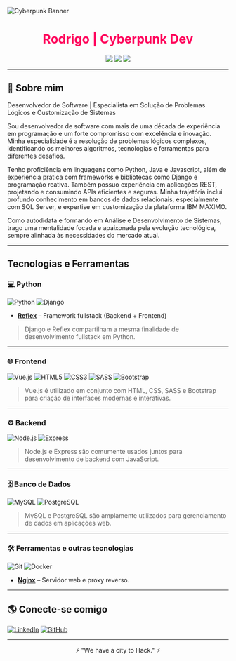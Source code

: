 ![Cyberpunk Banner](https://livewallp.com/wp-content/uploads/2021/10/Cyberpunk-2077-219.jpg)

<h1 align="center" style="color:#ff005c;">Rodrigo | Cyberpunk Dev</h1>

<p align="center">
  <img src="https://img.shields.io/badge/Code-Python|Java|JS-%23fcee0c?style=for-the-badge&logo=codepen&logoColor=black">
  <img src="https://img.shields.io/badge/OS-Windows|Linux-%2300ffcc?style=for-the-badge&logo=windows&logoColor=black">
  <img src="https://img.shields.io/badge/Tools-Tkinter|Django|React-%23ff005c?style=for-the-badge&logo=react&logoColor=black">
</p>

---

## 🚀 Sobre mim

Desenvolvedor de Software | Especialista em Solução de Problemas Lógicos e Customização de Sistemas

Sou desenvolvedor de software com mais de uma década de experiência em programação e um forte compromisso com excelência e inovação. Minha especialidade é a resolução de problemas lógicos complexos, identificando os melhores algoritmos, tecnologias e ferramentas para diferentes desafios.

Tenho proficiência em linguagens como Python, Java e Javascript, além de experiência prática com frameworks e bibliotecas como Django e programação reativa. Também possuo experiência em aplicações REST, projetando e consumindo APIs eficientes e seguras. Minha trajetória inclui profundo conhecimento em bancos de dados relacionais, especialmente com SQL Server, e expertise em customização da plataforma IBM MAXIMO.

Como autodidata e formando em Análise e Desenvolvimento de Sistemas, trago uma mentalidade focada e apaixonada pela evolução tecnológica, sempre alinhada às necessidades do mercado atual.

---
## Tecnologias e Ferramentas

### 💻 Python
![Python](https://img.icons8.com/?size=100&id=4BD3Vw52Gmi3&format=png&color=000000)
![Django](https://img.icons8.com/ios/50/django.png)

- **[Reflex](https://reflex.dev/)** – Framework fullstack (Backend + Frontend)

> Django e Reflex compartilham a mesma finalidade de desenvolvimento fullstack em Python.

---

### 🌐 Frontend  
![Vue.js](https://img.icons8.com/ios/50/vuejs.png)
![HTML5](https://img.icons8.com/ios/50/html-5.png)
![CSS3](https://img.icons8.com/ios/50/css3.png)
![SASS](https://img.icons8.com/ios/50/sass.png)
![Bootstrap](https://img.icons8.com/ios/50/bootstrap.png)

> Vue.js é utilizado em conjunto com HTML, CSS, SASS e Bootstrap para criação de interfaces modernas e interativas.
---
### ⚙️ Backend  
![Node.js](https://img.icons8.com/?size=100&id=hsPbhkOH4FMe&format=png&color=000000)
![Express](https://img.icons8.com/ios/50/express-js.png)

> Node.js e Express são comumente usados juntos para desenvolvimento de backend com JavaScript.
---

### 🗄️ Banco de Dados
![MySQL](https://img.icons8.com/ios/50/mysql-logo.png) ![PostgreSQL](https://img.icons8.com/ios/50/postgreesql.png)

> MySQL e PostgreSQL são amplamente utilizados para gerenciamento de dados em aplicações web.
---

### 🛠️ Ferramentas e outras tecnologias
![Git](https://img.icons8.com/ios/50/git.png) ![Docker](https://img.icons8.com/ios/50/docker.png)

- **[Nginx](https://www.nginx.com/)** – Servidor web e proxy reverso.

---

## 🌎 Conecte-se comigo

[![LinkedIn](https://img.shields.io/badge/LinkedIn-%2300ffcc?style=for-the-badge&logo=linkedin&logoColor=black)]([https://linkedin.com/in/seu-perfil](https://www.linkedin.com/in/rodrigo-rodrigues-15021b5a/))
[![GitHub](https://img.shields.io/badge/GitHub-%23fcee0c?style=for-the-badge&logo=github&logoColor=black)]([https://github.com/seu-usuario](https://github.com/Prounexperient))

---

<p align="center">⚡ "We have a city to Hack." ⚡</p>
